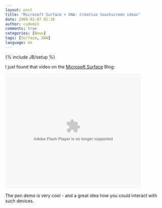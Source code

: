 ```yaml
---
layout: post
title: "Microsoft Surface + XNA: Creative touchscreen ideas"
date: 2009-01-07 01:36
author: codemin
comments: true
categories: [News]
tags: [Surface, XNA]
language: en
---
```

{% include JB/setup %}
<p>I just found that video on the <a href="http://blogs.msdn.com/surface/archive/2009/01/06/xna-blocks-on-microsoft-surface.aspx">Microsoft Surface</a> Blog:</p>  <p><embed id="drmsmpr4" pluginspage="http://macromedia.com/go/getflashplayer" src="http://images.video.msn.com/flash/soapbox1_1.swf" width="432" height="364" type="application/x-shockwave-flash" allowfullscreen="true" allowscriptaccess="always" flashvars="c=v&amp;v=1f51b11e-daaa-4dcd-a238-e070613a3630&amp;ifs=true&amp;fr=shared&amp;mkt=en-US" /><noembed></noembed></p>  <p>The pen demo is very cool - and a great idea how you could interact with such devices. </p>
